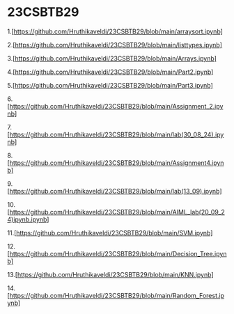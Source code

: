 # 23CSBTB29
1.[https://github.com/Hruthikaveldi/23CSBTB29/blob/main/arraysort.ipynb]

2.[https://github.com/Hruthikaveldi/23CSBTB29/blob/main/listtypes.ipynb]

3.[https://github.com/Hruthikaveldi/23CSBTB29/blob/main/Arrays.ipynb]

4.[https://github.com/Hruthikaveldi/23CSBTB29/blob/main/Part2.ipynb]

5.[https://github.com/Hruthikaveldi/23CSBTB29/blob/main/Part3.ipynb]

6.[https://github.com/Hruthikaveldi/23CSBTB29/blob/main/Assignment_2.ipynb]

7.[https://github.com/Hruthikaveldi/23CSBTB29/blob/main/lab(30_08_24).ipynb]

8.[https://github.com/Hruthikaveldi/23CSBTB29/blob/main/Assignment4.ipynb]

9.[https://github.com/Hruthikaveldi/23CSBTB29/blob/main/lab(13_09).ipynb]

10.[https://github.com/Hruthikaveldi/23CSBTB29/blob/main/AIML_lab(20_09_24)ipynb.ipynb]

11.[https://github.com/Hruthikaveldi/23CSBTB29/blob/main/SVM.ipynb]

12.[https://github.com/Hruthikaveldi/23CSBTB29/blob/main/Decision_Tree.ipynb]

13.[https://github.com/Hruthikaveldi/23CSBTB29/blob/main/KNN.ipynb]

14.[https://github.com/Hruthikaveldi/23CSBTB29/blob/main/Random_Forest.ipynb]


